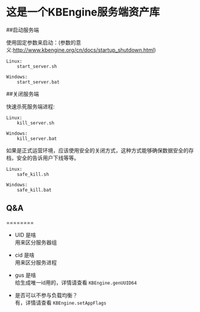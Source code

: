 这是一个KBEngine服务端资产库
========

##启动服务端

使用固定参数来启动：(参数的意义:http://www.kbengine.org/cn/docs/startup_shutdown.html)
	
	Linux:
		start_server.sh

	Windows:
		start_server.bat


##关闭服务端

快速杀死服务端进程:

	Linux:
		kill_server.sh

	Windows:
		kill_server.bat


如果是正式运营环境，应该使用安全的关闭方式，这种方式能够确保数据安全的存档，安全的告诉用户下线等等。

	Linux:
		safe_kill.sh

	Windows:
		safe_kill.bat

## Q&A
========

* UID 是啥  
  用来区分服务器组

* cid 是啥  
  用来区分服务进程

* gus 是啥  
  给生成唯一id用的，详情请查看 `KBEngine.genUUID64`

* 是否可以不参与负载均衡？  
  有，详情请查看 `KBEngine.setAppFlags`
